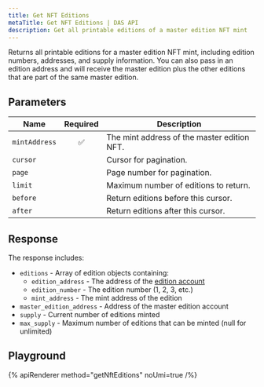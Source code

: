 ```yaml
---
title: Get NFT Editions
metaTitle: Get NFT Editions | DAS API
description: Get all printable editions of a master edition NFT mint
---
```


Returns all printable editions for a master edition NFT mint, including edition numbers, addresses, and supply information. You can also pass in an edition address and will receive the master edition plus the other editions that are part of the same master edition.

## Parameters

| Name          | Required | Description                                        |
| ------------- | :------: | -------------------------------------------------- |
| `mintAddress` |    ✅    | The mint address of the master edition NFT.       |
| `cursor`      |         | Cursor for pagination.                             |
| `page`        |         | Page number for pagination.                        |
| `limit`       |         | Maximum number of editions to return.              |
| `before`      |         | Return editions before this cursor.                |
| `after`       |         | Return editions after this cursor.                 |

## Response

The response includes:

- `editions` - Array of edition objects containing:
  - `edition_address` - The address of the [edition account](/token-metadata#printing-editions)
  - `edition_number` - The edition number (1, 2, 3, etc.)
  - `mint_address` - The mint address of the edition
- `master_edition_address` - Address of the master edition account
- `supply` - Current number of editions minted
- `max_supply` - Maximum number of editions that can be minted (null for unlimited)


## Playground

{% apiRenderer method="getNftEditions" noUmi=true /%}
